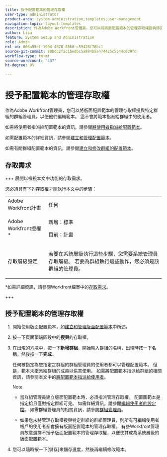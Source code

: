 ```yaml
---
title: 授予配置範本的管理存取權
user-type: administrator
product-area: system-administration;templates;user-management
navigation-topic: layout-templates
description: 作為Adobe Workfront管理員，您可以將版面配置範本的管理存取權授與特定群組的群組管理員，以便他們編輯範本。 這不會將範本指派給群組中的使用者。
author: Lisa
feature: System Setup and Administration
role: Admin
exl-id: 066a55ef-1904-4678-8866-c59428f78bc1
source-git-commit: 80bdc2f2c1bedbc5a894b5a474425c5544c039fd
workflow-type: tm+mt
source-wordcount: '437'
ht-degree: 0%

---
```


# 授予配置範本的管理存取權

作為Adobe Workfront管理員，您可以將版面配置範本的管理存取權授與特定群組的群組管理員，以便他們編輯範本。 這不會將範本指派給群組中的使用者。

如需將使用者指派給配置範本的資訊，請參閱[將使用者指派給配置範本](../../../administration-and-setup/customize-workfront/use-layout-templates/assign-users-to-layout-template.md)。

如需配置範本的詳細資訊，請參閱[建立和管理配置範本](../../../administration-and-setup/customize-workfront/use-layout-templates/create-and-manage-layout-templates.md)。

如需有關群組配置範本的資訊，請參閱[建立和修改群組的配置範本](../../../administration-and-setup/manage-groups/work-with-group-objects/create-and-modify-a-groups-layout-templates.md)。

## 存取需求

+++ 展開以檢視本文中功能的存取需求。

您必須具有下列存取權才能執行本文中的步驟：

<table style="table-layout:auto"> 
 <col> 
 <col> 
 <tbody> 
  <tr> 
   <td role="rowheader">Adobe Workfront計畫</td> 
   <td>任何</td> 
  </tr> 
  <tr> 
   <td role="rowheader">Adobe Workfront授權*</td> 
   <td><p>新增：標準</p>
  <p> 目前：計畫</p>
   </td> 
  </tr> 
  <tr> 
   <td role="rowheader">存取層級設定</td> 
   <td> <p>若要在系統層級執行這些步驟，您需要系統管理員存取層級。
若要為群組執行這些動作，您必須是該群組的管理員。</p> </td> 
  </tr> 
 </tbody> 
</table>

*如需詳細資訊，請參閱Workfront檔案中的[存取需求](/help/quicksilver/administration-and-setup/add-users/access-levels-and-object-permissions/access-level-requirements-in-documentation.md)。

+++

## 授予配置範本的管理存取權

1. 開始使用版面配置範本，如[建立和管理版面配置範本](../../../administration-and-setup/customize-workfront/use-layout-templates/create-and-manage-layout-templates.md)中所述。
1. 按一下頁面頂端區段中的&#x200B;**授與**&#x200B;的存取權。
1. 在出現的方塊中，按一下&#x200B;**新增群組**，開始輸入群組的名稱，出現時按一下名稱，然後按一下&#x200B;**完成**。

   任何被指定為您指定之群組的群組管理員的使用者都可以管理配置範本。 但是，範本未指派給群組的成員以供其使用。 如需將配置範本指派給群組的相關資訊，請參閱本文中的[將配置範本指派給使用者](../../../administration-and-setup/customize-workfront/use-layout-templates/assign-users-to-layout-template.md#assign)。

   >[!NOTE]
   >
   >* 當群組管理員建立版面配置範本時，必須指派管理存取權。 配置圖範本是指定給且僅對指定群組可見。 如需詳細資訊，請參閱[編輯使用者的設定檔](../../../administration-and-setup/add-users/create-and-manage-users/edit-a-users-profile.md)。 如需群組管理員的相關資訊，請參閱[群組管理員](../../../administration-and-setup/manage-groups/group-roles/group-administrators.md)。
   >   
   >* 如果您未將管理存取權授與特定群組的群組管理員，則所有可編輯使用者帳戶的使用者都會擁有版面配置範本的管理存取權。 有些Workfront管理員故意選擇不授予版面配置範本的管理存取權，以便使其成為系統層級的版面配置範本。

1. 您可以隨時按一下[儲存]來儲存進度，然後再繼續修改範本。**&#x200B;**
